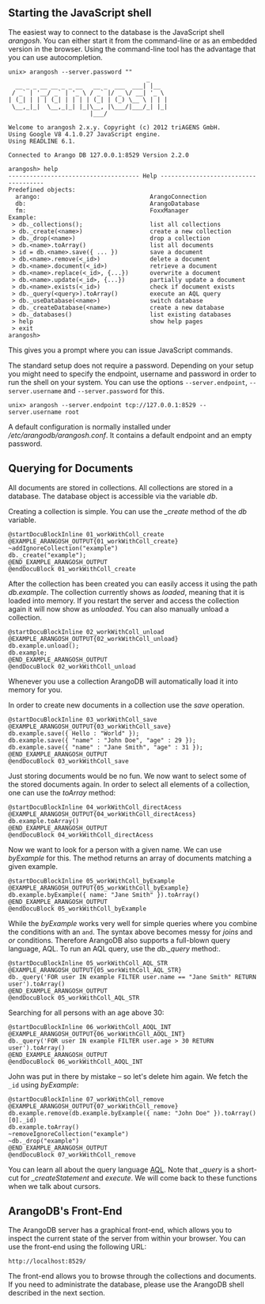 Starting the JavaScript shell
-----------------------------

The easiest way to connect to the database is the JavaScript shell
_arangosh_. You can either start it from the command-line or as an
embedded version in the browser. Using the command-line tool has the
advantage that you can use autocompletion.

    unix> arangosh --server.password ""
                                           _ 
      __ _ _ __ __ _ _ __   __ _  ___  ___| |__ 
     / _` | '__/ _` | '_ \ / _` |/ _ \/ __| '_ \ 
    | (_| | | | (_| | | | | (_| | (_) \__ \ | | |
     \__,_|_|  \__,_|_| |_|\__, |\___/|___/_| |_|
                           |___/

    Welcome to arangosh 2.x.y. Copyright (c) 2012 triAGENS GmbH.
    Using Google V8 4.1.0.27 JavaScript engine.
    Using READLINE 6.1.

    Connected to Arango DB 127.0.0.1:8529 Version 2.2.0

    arangosh> help
    ------------------------------------- Help -------------------------------------
    Predefined objects:                                                 
      arango:                               ArangoConnection           
      db:                                   ArangoDatabase             
      fm:                                   FoxxManager  
    Example:                                                            
     > db._collections();                   list all collections       
     > db._create(<name>)                   create a new collection    
     > db._drop(<name>)                     drop a collection         
     > db.<name>.toArray()                  list all documents         
     > id = db.<name>.save({ ... })         save a document            
     > db.<name>.remove(<_id>)              delete a document          
     > db.<name>.document(<_id>)            retrieve a document        
     > db.<name>.replace(<_id>, {...})      overwrite a document       
     > db.<name>.update(<_id>, {...})       partially update a document
     > db.<name>.exists(<_id>)              check if document exists   
     > db._query(<query>).toArray()         execute an AQL query       
     > db._useDatabase(<name>)              switch database            
     > db._createDatabase(<name>)           create a new database      
     > db._databases()                      list existing databases    
     > help                                 show help pages            
     > exit                                         
    arangosh>

This gives you a prompt where you can issue JavaScript commands.

The standard setup does not require a password. Depending on your
setup you might need to specify the endpoint, username and password
in order to run the shell on your system. You can use the options
`--server.endpoint`, `--server.username` and `--server.password` for
this.

    unix> arangosh --server.endpoint tcp://127.0.0.1:8529 --server.username root

A default configuration is normally installed under
*/etc/arangodb/arangosh.conf*. It contains a default endpoint and an
empty password.

Querying for Documents
----------------------

All documents are stored in collections. All collections are stored in a
database. The database object is accessible via the variable *db*.

Creating a collection is simple. You can use the *_create* method
of the *db* variable.

    @startDocuBlockInline 01_workWithColl_create
    @EXAMPLE_ARANGOSH_OUTPUT{01_workWithColl_create}
    ~addIgnoreCollection("example")
    db._create("example");
    @END_EXAMPLE_ARANGOSH_OUTPUT
    @endDocuBlock 01_workWithColl_create

After the collection has been created you can easily access it using
the path *db.example*. The collection currently shows as *loaded*,
meaning that it is loaded into memory. If you restart the server and
access the collection again it will now show as *unloaded*. You can
also manually unload a collection.

    @startDocuBlockInline 02_workWithColl_unload
    @EXAMPLE_ARANGOSH_OUTPUT{02_workWithColl_unload}
    db.example.unload();
    db.example;
    @END_EXAMPLE_ARANGOSH_OUTPUT
    @endDocuBlock 02_workWithColl_unload

Whenever you use a collection ArangoDB will automatically load it
into memory for you.

In order to create new documents in a collection use the *save*
operation. 

    @startDocuBlockInline 03_workWithColl_save
    @EXAMPLE_ARANGOSH_OUTPUT{03_workWithColl_save}
    db.example.save({ Hello : "World" });
    db.example.save({ "name" : "John Doe", "age" : 29 });
    db.example.save({ "name" : "Jane Smith", "age" : 31 });
    @END_EXAMPLE_ARANGOSH_OUTPUT
    @endDocuBlock 03_workWithColl_save

Just storing documents would be no fun. We now want to select some of
the stored documents again.  In order to select all elements of a
collection, one can use the *toArray* method:

    @startDocuBlockInline 04_workWithColl_directAcess
    @EXAMPLE_ARANGOSH_OUTPUT{04_workWithColl_directAcess}
    db.example.toArray()
    @END_EXAMPLE_ARANGOSH_OUTPUT
    @endDocuBlock 04_workWithColl_directAcess

Now we want to look for a person with a given name. We can use
*byExample* for this. The method returns an array of documents
matching a given example.

    @startDocuBlockInline 05_workWithColl_byExample
    @EXAMPLE_ARANGOSH_OUTPUT{05_workWithColl_byExample}
    db.example.byExample({ name: "Jane Smith" }).toArray()
    @END_EXAMPLE_ARANGOSH_OUTPUT
    @endDocuBlock 05_workWithColl_byExample

While the *byExample* works very well for simple queries where you
combine the conditions with an `and`. The syntax above becomes messy for *joins*
and *or* conditions. Therefore ArangoDB also supports a full-blown
query language, AQL. To run an AQL query, use the *db._query* method:.

    @startDocuBlockInline 05_workWithColl_AQL_STR
    @EXAMPLE_ARANGOSH_OUTPUT{05_workWithColl_AQL_STR}
    db._query('FOR user IN example FILTER user.name == "Jane Smith" RETURN user').toArray()
    @END_EXAMPLE_ARANGOSH_OUTPUT
    @endDocuBlock 05_workWithColl_AQL_STR

Searching for all persons with an age above 30:

    @startDocuBlockInline 06_workWithColl_AOQL_INT
    @EXAMPLE_ARANGOSH_OUTPUT{06_workWithColl_AOQL_INT}
    db._query('FOR user IN example FILTER user.age > 30 RETURN user').toArray()
    @END_EXAMPLE_ARANGOSH_OUTPUT
    @endDocuBlock 06_workWithColl_AOQL_INT


John was put in there by mistake – so let's delete him again. We fetch
the `_id` using *byExample*:

    @startDocuBlockInline 07_workWithColl_remove
    @EXAMPLE_ARANGOSH_OUTPUT{07_workWithColl_remove}
    db.example.remove(db.example.byExample({ name: "John Doe" }).toArray()[0]._id)
    db.example.toArray()
    ~removeIgnoreCollection("example")
    ~db._drop("example")
    @END_EXAMPLE_ARANGOSH_OUTPUT
    @endDocuBlock 07_workWithColl_remove


You can learn all about the query language [AQL](../../AQL/index.html). Note that
*_query* is a short-cut for *_createStatement* and *execute*. We will
come back to these functions when we talk about cursors.

ArangoDB's Front-End
--------------------

The ArangoDB server has a graphical front-end, which allows you to
inspect the current state of the server from within your browser. You
can use the front-end using the following URL:

    http://localhost:8529/

The front-end allows you to browse through the collections and
documents. If you need to administrate the database, please use
the ArangoDB shell described in the next section.


